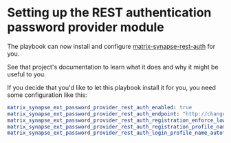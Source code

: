 # Setting up the REST authentication password provider module

The playbook can now install and configure [matrix-synapse-rest-auth](https://github.com/kamax-io/matrix-synapse-rest-auth) for you.

See that project's documentation to learn what it does and why it might be useful to you.

If you decide that you'd like to let this playbook install it for you, you need some configuration like this:

```yaml
matrix_synapse_ext_password_provider_rest_auth_enabled: true
matrix_synapse_ext_password_provider_rest_auth_endpoint: "http://change.me.example.com:12345"
matrix_synapse_ext_password_provider_rest_auth_registration_enforce_lowercase: false
matrix_synapse_ext_password_provider_rest_auth_registration_profile_name_autofill: true
matrix_synapse_ext_password_provider_rest_auth_login_profile_name_autofill: false
```